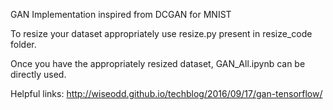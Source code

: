GAN Implementation inspired from DCGAN for MNIST

To resize your dataset appropriately use 
resize.py
present in
resize_code folder.

Once you have the appropriately resized dataset,
GAN_All.ipynb
can be directly used.

Helpful links:
http://wiseodd.github.io/techblog/2016/09/17/gan-tensorflow/
